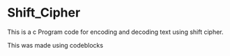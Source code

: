 # Shift_Cipher
This is a c Program code for encoding and decoding text using shift cipher.

This was made using codeblocks
